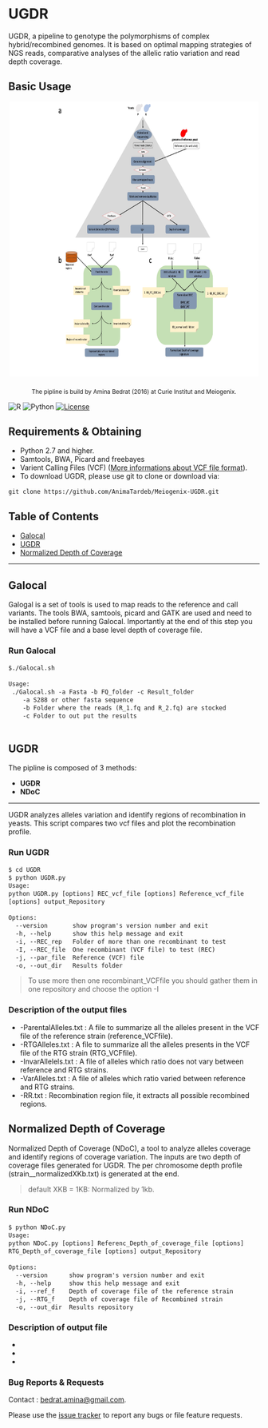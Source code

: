 # UGDR #

UGDR, a pipeline to genotype the polymorphisms of complex hybrid/recombined genomes. 
It is based on optimal mapping strategies of NGS reads, comparative analyses of the allelic ratio variation and read depth coverage.

## Basic Usage ##

<p align="center">
<img src="https://github.com/AnimaTardeb/Meiogenix-UGDR/blob/master/DATA/figure1.jpg" alt="" width="500" height="550">
</p>

<p align="center">
  <sub>The pipline is build by Amina Bedrat (2016) at Curie Institut and Meiogenix.
  </a>
</p>

![R](https://img.shields.io/badge/R-v3.6.0+-orange.svg)
![Python](https://img.shields.io/badge/python-v2.7+-blue.svg)
[![License](https://img.shields.io/badge/license-GNU_v3-green.svg)](https://www.gnu.org/licenses/gpl-3.0.fr.html)


## Requirements & Obtaining ##

* Python 2.7 and higher. 
* Samtools, BWA, Picard and freebayes
* Varient Calling Files (VCF) ([More informations about VCF file format](http://www.1000genomes.org/wiki/Analysis/vcf4.0)).
* To download UGDR, please use git to clone or download via:
```
git clone https://github.com/AnimaTardeb/Meiogenix-UGDR.git

```

## Table of Contents
- [Galocal](#Galocal)
- [UGDR](#UGDR)
- [Normalized Depth of Coverage](#NDoC)

------------

## Galocal ##
Galogal is a set of tools is used to map reads to the reference and call variants. The tools BWA, samtools, picard and GATK are used and need to be installed before running Galocal. 
Importantly at the end of this step you will have a VCF file and a base level depth of coverage file.

### Run Galocal ###

```
$./Galocal.sh

Usage: 
 ./Galocal.sh -a Fasta -b FQ_folder -c Result_folder
	-a S288 or other fasta sequence
	-b Folder where the reads (R_1.fq and R_2.fq) are stocked
	-c Folder to out put the results
 
```

## UGDR ##
The pipline is composed of 3 methods:
* **UGDR**
* **NDoC**
* ** **

UGDR analyzes alleles variation and identify regions of recombination in yeasts. This script compares two vcf files and plot the recombination profile.

### Run UGDR ###

```
$ cd UGDR
$ python UGDR.py
Usage: 
python UGDR.py [options] REC_vcf_file [options] Reference_vcf_file [options] output_Repository 

Options:
  --version       show program's version number and exit
  -h, --help      show this help message and exit
  -i, --REC_rep   Folder of more than one recombinant to test
  -I, --REC_file  One recombinant (VCF file) to test (REC)
  -j, --par_file  Reference (VCF) file
  -o, --out_dir   Results folder 
```

> To use more then one recombinant_VCFfile you should gather them in one repository and choose the option -I 

### Description of the output files  ###

* -ParentalAlleles.txt : A file to summarize all the alleles present in the VCF file of the reference strain (reference_VCFfile). 
* -RTGAlleles.txt : A file to summarize all the alleles presents in the VCF file of the RTG strain (RTG_VCFfile).
* -InvarAllelels.txt : A file of alleles which ratio does not vary between reference and RTG strains.  
* -VarAlleles.txt : A file of alleles which ratio varied between reference and RTG strains.
* -RR.txt : Recombination region file, it extracts all possible recombined regions.

## Normalized Depth of Coverage ##

Normalized Depth of Coverage (NDoC), a tool to analyze alleles coverage and identify regions of coverage variation. The inputs are two depth of coverage files generated for UGDR. The per chromosome depth profile (strain__normalizedXKb.txt) is generated at the end.

> default XKB = 1KB: Normalized by 1kb.

### Run NDoC ###

```
$ python NDoC.py
Usage: 
python NDoC.py [options] Referenc_Depth_of_coverage_file [options] RTG_Depth_of_coverage_file [options] output_Repository 

Options:
  --version      show program's version number and exit
  -h, --help     show this help message and exit
  -i, --ref_f    Depth of coverage file of the reference strain
  -j, --RTG_f    Depth of coverage file of Recombined strain
  -o, --out_dir  Results repository

```

### Description of output file  ###

* 
*
*
 

### Bug Reports & Requests

Contact : bedrat.amina@gmail.com.

Please use the [issue tracker](https://github.com/AnimaTardeb/Meiogenix-UGDR/issues) to report any bugs or file feature requests.

